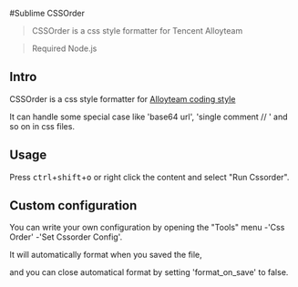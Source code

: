 #Sublime CSSOrder

> CSSOrder is a css style formatter for Tencent Alloyteam

> Required Node.js

## Intro

CSSOrder is a css style formatter for [Alloyteam coding style](http://alloyteam.github.io/code-guide/)

It can handle some special case like  'base64 url', 'single comment // ' and so on in css files.

## Usage

Press <kbd>ctrl</kbd>+<kbd>shift</kbd>+<kbd>o</kbd> or right click the content and select "Run Cssorder".

## Custom configuration

You can  write your own configuration by opening the "Tools" menu -'Css Order' -'Set Cssorder Config'.

It will automatically format when you saved the file,

and you can close automatical format  by setting 'format_on_save' to false.
